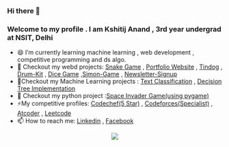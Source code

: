 ### Hi there 👋

### Welcome to my profile . I am Kshitij Anand , 3rd year undergrad at NSIT, Delhi

<!--- 🔭 I’m currently working on ...machine learning and competititve programming*/-->
- 😄 I’m currently learning machine learning , web development , competitive programming and ds algo.
- 🔭 Checkout my webd projects: [Snake Game](https://kshitijanand36.github.io/Snake-Game/) , [Portfolio Website](https://kshitijanand36.github.io/My-personal-Website/)  , [Tindog](https://kshitijanand36.github.io/Tindog/) , [Drum-Kit](https://kshitijanand36.github.io/Drum-Kit/) , [Dice Game](https://kshitijanand36.github.io/Dice-game/) ,[Simon-Game](https://kshitijanand36.github.io/Simon-Game/) , [Newsletter-Signup](https://intense-fjord-47843.herokuapp.com/)
- 🔭Checkout my Machine Learning projects : [Text Classification](https://github.com/kshitijanand36/Text-Classificaton-Project) , [Decision Tree Implementation](https://nbviewer.jupyter.org/github/kshitijanand36/Machine-Learning-algorithms/blob/master/DecisionTreeImplementation.ipynb)
- 🔭 Checkout my python project :[Space Invader Game(using pygame)](https://github.com/kshitijanand36/Space-invaders-game-using-pygame-)
- ⚡My competitive profiles: [Codechef(5 Star)](https://www.codechef.com/users/aim_google234) , [Codeforces(Specialist)](https://codeforces.com/profile/kshitijanand36) , [Atcoder](https://atcoder.jp/users/NSIT_coder45)  , [Leetcode](https://leetcode.com/kshitijanand2/)
 - 📫 How to reach me: [Linkedin](https://www.linkedin.com/in/kshitij-anand-b277b2150/) , [Facebook](https://www.facebook.com/kshitij.anand.750)
 <p align = "center">
<img src = "https://github-readme-stats.vercel.app/api?username=kshitijanand36&count_private=true&theme=chartreuse-dark&show_icons=true&include_all_commits=true">
 </p>
